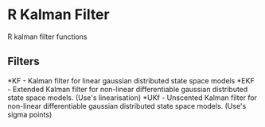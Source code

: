 # R Kalman Filter

R kalman filter functions

## Filters

*KF - Kalman filter for linear gaussian distributed state space models
*EKF - Extended Kalman filter for non-linear differentiable gaussian distributed state space models. (Use's linearisation) 
*UKf - Unscented Kalman filter for non-linear differentiable gaussian distributed state space models. (Use's sigma points)
